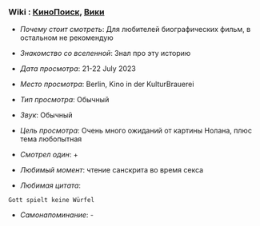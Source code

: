 ### Wiki : [КиноПоиск](https://www.kinopoisk.ru/film/4664634), [Вики](https://ru.wikipedia.org/wiki/%D0%9E%D0%BF%D0%BF%D0%B5%D0%BD%D0%B3%D0%B5%D0%B9%D0%BC%D0%B5%D1%80_(%D1%84%D0%B8%D0%BB%D1%8C%D0%BC))

* *Почему стоит смотреть*: Для любителей биографических фильм, в остальном не рекомендую

* *Знакомство со вселенной*: Знал про эту историю
* *Дата просмотра*: 21-22 July 2023
* *Место просмотра*: Berlin, Kino in der KulturBrauerei
* *Тип просмотра*: Обычный
* *Звук*: Обычный
* *Цель просмотра*: Очень много ожиданий от картины Нолана, плюс тема любопытная
* *Смотрел один*: +
* *Любимый момент*: чтение санскрита во время секса
* *Любимая цитата*:
```
Gott spielt keine Würfel
```

* *Самонапоминание*: -
